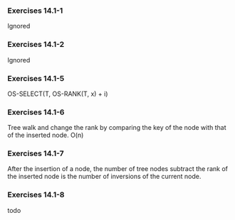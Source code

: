 ### Exercises 14.1-1
Ignored

### Exercises 14.1-2
Ignored

### Exercises 14.1-5
OS-SELECT(T, OS-RANK(T, x) + i)

### Exercises 14.1-6
Tree walk and change the rank by comparing the key of the node with that of the inserted node.  O(n)

### Exercises 14.1-7
After the insertion of a node, the number of tree nodes subtract the rank of the inserted node is the number of inversions of the current node.

### Exercises 14.1-8
todo
